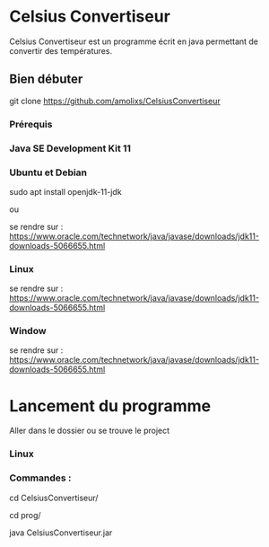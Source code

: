 # Celsius Convertiseur

Celsius Convertiseur est un programme écrit en java permettant de convertir des températures.

## Bien débuter 

git clone https://github.com/amolixs/CelsiusConvertiseur

### Prérequis

### Java SE Development Kit 11

### Ubuntu et Debian

sudo apt install openjdk-11-jdk

ou 

se rendre sur : https://www.oracle.com/technetwork/java/javase/downloads/jdk11-downloads-5066655.html

### Linux 

se rendre sur : https://www.oracle.com/technetwork/java/javase/downloads/jdk11-downloads-5066655.html

### Window 

se rendre sur : https://www.oracle.com/technetwork/java/javase/downloads/jdk11-downloads-5066655.html

# Lancement du programme

Aller dans le dossier ou se trouve le project

### Linux

### Commandes : 

cd CelsiusConvertiseur/

cd prog/

java CelsiusConvertiseur.jar


